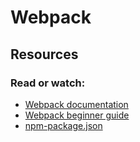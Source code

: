 # Webpack

## Resources

### Read or watch:

- [Webpack documentation](https://intranet.aluswe.com/rltoken/j_Eo1Fx5ddlAk_8R4YK95g)
- [Webpack beginner guide](https://intranet.aluswe.com/rltoken/6ddGUw-ILl5oTqDoc-uzTg)
- [npm-package.json](https://intranet.aluswe.com/rltoken/vbLU_yBRAvppEHxSnWla0g)

